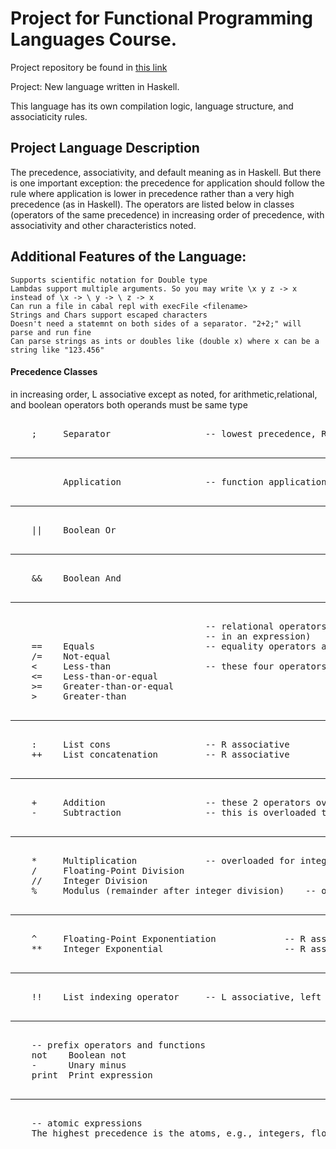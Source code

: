 # Project for Functional Programming Languages Course.
Project repository be found in [this link](https://github.com/BU-CS320/project-supercalifragilisticexpialidocious/tree/master/project)

Project: New language written in Haskell. 

This language has its own compilation logic, language structure, and associaticity rules. 


## Project Language Description
The precedence, associativity, and default meaning as in Haskell. But there is one important exception: the precedence for application should follow the rule where application is lower in precedence rather than a very high precedence (as in Haskell). The operators are listed below in classes (operators of the same precedence) in increasing order of precedence, with associativity and other characteristics noted. 


## Additional Features of the Language:

	Supports scientific notation for Double type
	Lambdas support multiple arguments. So you may write \x y z -> x instead of \x -> \ y -> \ z -> x
	Can run a file in cabal repl with execFile <filename>
	Strings and Chars support escaped characters
	Doesn't need a statemnt on both sides of a separator. "2+2;" will parse and run fine
	Can parse strings as ints or doubles like (double x) where x can be a string like "123.456"	


#### Precedence Classes
in increasing order, L associative except as noted, for arithmetic,relational,
    and boolean operators both operands must be same type
<pre>  
    ;     Separator                  -- lowest precedence, R associative
  <hr> 
          Application                -- function application (no operators, just a blank between expressions)
  <hr> 
    ||    Boolean Or                  
   <hr>    
    &&    Boolean And 
    <hr>   
                                     -- relational operators are non-associative (can only be one operator 
                                     -- in an expression) 
    ==    Equals                     -- equality operators are overloaded for all types except functions                  
    /=    Not-equal                                                     
    <     Less-than                  -- these four operators only need to compare integers and floats,  
    <=    Less-than-or-equal                              
    >=    Greater-than-or-equal              
    >     Greater-than 
      <hr> 	
    :     List cons                  -- R associative
    ++    List concatenation         -- R associative
    <hr>    
    +     Addition                   -- these 2 operators overloaded for integers and floats
    -     Subtraction                -- this is overloaded to also be a unary minus function (see below)
   <hr>    
    *     Multiplication             -- overloaded for integers and floats                          
    /     Floating-Point Division     
    //    Integer Division   
    %     Modulus (remainder after integer division)    -- only for integers
    <hr>   
    ^     Floating-Point Exponentiation             -- R associative
    **    Integer Exponential                       -- R associative
  <hr> 
    !!    List indexing operator     -- L associative, left operand must be list, right must be integer
  <hr> 
    -- prefix operators and functions
    not    Boolean not
    -      Unary minus
    print  Print expression
  <hr> 
    -- atomic expressions
    The highest precedence is the atoms, e.g., integers, floats, chars, lists represented by syntax [,,,], variables, let, if-then-else,lambda abstractions. 
</pre>  
